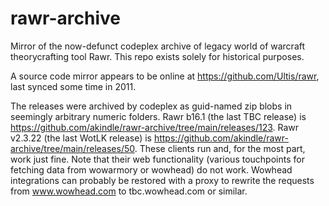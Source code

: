 # rawr-archive
Mirror of the now-defunct codeplex archive of legacy world of warcraft theorycrafting tool Rawr. This repo exists solely for historical purposes.

A source code mirror appears to be online at https://github.com/Ultis/rawr, last synced some time in 2011.

The releases were archived by codeplex as guid-named zip blobs in seemingly arbitrary numeric folders. Rawr b16.1 (the last TBC release) is https://github.com/akindle/rawr-archive/tree/main/releases/123. Rawr v2.3.22 (the last WotLK release) is https://github.com/akindle/rawr-archive/tree/main/releases/50. These clients run and, for the most part, work just fine. Note that their web functionality (various touchpoints for fetching data from wowarmory or wowhead) do not work. Wowhead integrations can probably be restored with a proxy to rewrite the requests from www.wowhead.com to tbc.wowhead.com or similar.
